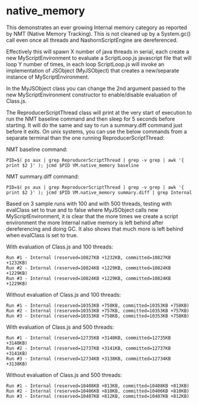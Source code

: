 # native_memory

This demonstrates an ever growing Internal memory category as reported by NMT (Native Memory Tracking).  This is not cleaned up by a System.gc() call even once all threads and NashornScriptEngine are dereferenced.

Effectively this will spawn X number of java threads in serial, each create a new MyScriptEnvironment to evaluate a ScriptLoop.js javascript file that will loop Y number of times, in each loop ScriptLoop.js will invoke an implementation of JSObject (MyJSObject) that creates a new/separate instance of MyScriptEnvironment.

In the MyJSObject class you can change the 2nd argument passed to the new MyScriptEnvironment constructor to enable/disable evaluation of Class.js.

The ReproducerScriptThread class will print at the very start of execution to run the NMT baseline command and then sleep for 5 seconds before starting.  It will do the same and say to run a summary.diff command just before it exits.  On unix systems, you can use the below commands from a separate terminal than the one running ReproducerScriptThread:

NMT baseline command:
```
PID=$( ps aux | grep ReproducerScriptThread | grep -v grep | awk '{ print $2 }' ); jcmd $PID VM.native_memory baseline
```
NMT summary.diff command:
```
PID=$( ps aux | grep ReproducerScriptThread | grep -v grep | awk '{ print $2 }' ); jcmd $PID VM.native_memory summary.diff | grep Internal
```
Based on 3 sample runs with 100 and with 500 threads, testing with evalClass set to true and to false where MyJSObject calls new MyScriptEnvironment, it is clear that the more times we create a script environment the more Internal native memory is left behind after dereferencing and doing GC.  It also shows that much more is left behind when evalClass is set to true. 

With evaluation of Class.js and 100 threads:
```
Run #1 - Internal (reserved=10827KB +1232KB, committed=10827KB +1232KB)
Run #2 - Internal (reserved=10824KB +1229KB, committed=10824KB +1229KB)
Run #3 - Internal (reserved=10824KB +1229KB, committed=10824KB +1229KB)
```

Without evaluation of Class.js and 100 threads:
```
Run #1 - Internal (reserved=10353KB +758KB, committed=10353KB +758KB)
Run #2 - Internal (reserved=10353KB +757KB, committed=10353KB +757KB)
Run #3 - Internal (reserved=10353KB +758KB, committed=10353KB +758KB)
```            

With evaluation of Class.js and 500 threads:

```
Run #1 - Internal (reserved=12735KB +3140KB, committed=12735KB +3140KB)
Run #2 - Internal (reserved=12737KB +3141KB, committed=12737KB +3141KB)
Run #3 - Internal (reserved=12734KB +3138KB, committed=12734KB +3138KB)
```

Without evaluation of Class.js and 500 threads:

```
Run #1 - Internal (reserved=10408KB +813KB, committed=10408KB +813KB)
Run #2 - Internal (reserved=10406KB +810KB, committed=10406KB +810KB)
Run #3 - Internal (reserved=10407KB +812KB, committed=10407KB +812KB)
```